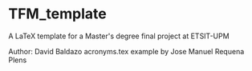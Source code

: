 # TFM_template
A LaTeX template for a Master's degree final project at ETSIT-UPM

Author: David Baldazo
acronyms.tex example by Jose Manuel Requena Plens
